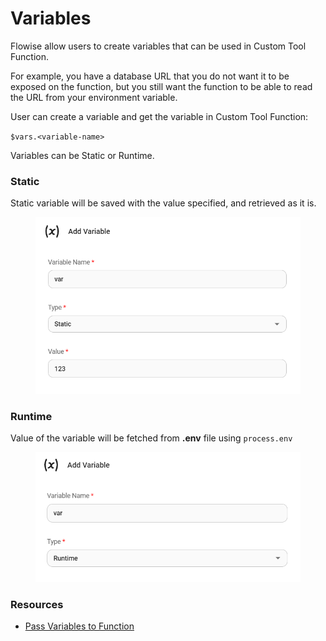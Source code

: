 # Variables

Flowise allow users to create variables that can be used in Custom Tool Function.&#x20;

For example, you have a database URL that you do not want it to be exposed on the function, but you still want the function to be able to read the URL from your environment variable.

User can create a variable and get the variable in Custom Tool Function:

`$vars.<variable-name>`

Variables can be Static or Runtime.

### Static

Static variable will be saved with the value specified, and retrieved as it is.

<figure><img src="../.gitbook/assets/image (13).png" alt="" width="542"><figcaption></figcaption></figure>

### Runtime

Value of the variable will be fetched from **.env** file using `process.env`

<figure><img src="../.gitbook/assets/image (1) (1) (1) (1) (1).png" alt="" width="537"><figcaption></figcaption></figure>



### Resources

* [Pass Variables to Function](../integrations/tools/custom-tool.md#pass-variables-to-function)

